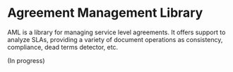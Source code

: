 # Agreement Management Library

AML is a library for managing service level agreements. 
It offers support to analyze SLAs, providing a variety of document operations as consistency, compliance, 
dead terms detector, etc.

(In progress)
